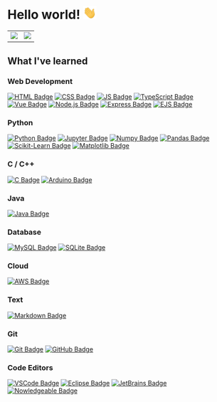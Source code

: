 # Hello world! <img src="./assets/gifs/hello.gif" width="30px"/>

<table align="center">
  <tr>
    <td>
      <picture>
        <source 
          srcset="https://github-readme-stats-trisl01.vercel.app/api?username=trisl01&show_icons=true&hide_border=true&bg_color=00000000&theme=dark&rank_icon=github&hide=stars"
          media="(prefers-color-scheme: dark)"
        />
        <source
          srcset="https://github-readme-stats-trisl01.vercel.app/api?username=trisl01&show_icons=true&hide_border=true&bg_color=00000000&rank_icon=github&hide=stars"
          media="(prefers-color-scheme: light), (prefers-color-scheme: no-preference)"
        />
        <img src="https://github-readme-stats-trisl01.vercel.app/api?username=trisl01&show_icons=true&hide_border=true&bg_color=00000000&rank_icon=github&hide=stars" />
      </picture>
    </td>
    <td>
      <picture>
        <source 
          srcset="https://github-readme-stats-trisl01.vercel.app/api/top-langs/?username=trisl01&layout=compact&langs_count=8&count_private=true&hide_border=true&bg_color=00000000&theme=dark"
          media="(prefers-color-scheme: dark)"
        />
        <source
          srcset="https://github-readme-stats-trisl01.vercel.app/api/top-langs/?username=trisl01&layout=compact&langs_count=8&count_private=true&hide_border=true&bg_color=00000000"
          media="(prefers-color-scheme: light), (prefers-color-scheme: no-preference)"
        />
        <img src="https://github-readme-stats-trisl01.vercel.app/api/top-langs/?username=trisl01&layout=compact&langs_count=8&count_private=true&hide_border=true&bg_color=00000000" />
      </picture>
    </td>
  </tr>
</table>


## What I've learned

### Web Development

[![HTML Badge](https://img.shields.io/badge/HTML-E34F26?style=for-the-badge&logo=html5&logoColor=white)](https://developer.mozilla.org/en-US/docs/Web/HTML)
[![CSS Badge](https://img.shields.io/badge/CSS-1572B6?style=for-the-badge&logo=css3&logoColor=white)](https://developer.mozilla.org/en-US/docs/Web/CSS)
[![JS Badge](https://img.shields.io/badge/JavaScript-F7DF1E?style=for-the-badge&logo=javascript&logoColor=white)](https://developer.mozilla.org/en-US/docs/Web/JavaScript)
[![TypeScript Badge](https://img.shields.io/badge/TypeScript-3178C6?style=for-the-badge&logo=typescript&logoColor=white)](https://www.typescriptlang.org/)
[![Vue Badge](https://img.shields.io/badge/Vue.js-4FC08D?style=for-the-badge&logo=vue.js&logoColor=white)](https://vuejs.org/)
[![Node.js Badge](https://img.shields.io/badge/Node.js-339933?style=for-the-badge&logo=node.js&logoColor=white)](https://nodejs.org/en/)
[![Express Badge](https://img.shields.io/badge/Express.js-000000?style=for-the-badge&logo=express&logoColor=white)](https://expressjs.com/)
[![EJS Badge](https://img.shields.io/badge/EJS-2B2D2E?style=for-the-badge&logo=ejs&logoColor=white)](https://ejs.co/)


### Python

[![Python Badge](https://img.shields.io/badge/Python-3776AB?style=for-the-badge&logo=python&logoColor=white)](https://www.python.org/)
[![Jupyter Badge](https://img.shields.io/badge/Jupyter-F37626?style=for-the-badge&logo=jupyter&logoColor=white)](https://jupyter.org/)
[![Numpy Badge](https://img.shields.io/badge/Numpy-013243?style=for-the-badge&logo=numpy&logoColor=white)](https://numpy.org/)
[![Pandas Badge](https://img.shields.io/badge/Pandas-150458?style=for-the-badge&logo=pandas&logoColor=white)](https://pandas.pydata.org/)
[![Scikit-Learn Badge](https://img.shields.io/badge/Scikit%20Learn-F7931E?style=for-the-badge&logo=scikit-learn&logoColor=white)](https://scikit-learn.org/stable/)
[![Matplotlib Badge](https://img.shields.io/badge/Matplotlib-013243?style=for-the-badge&logo=matplotlib&logoColor=white)](https://matplotlib.org/)


### C / C++

[![C Badge](https://img.shields.io/badge/C-A8B9CC?style=for-the-badge&logo=c&logoColor=white)](https://www.w3schools.com/c/)
[![Arduino Badge](https://img.shields.io/badge/Arduino-00979D?style=for-the-badge&logo=arduino&logoColor=white)](https://www.arduino.cc/)


### Java

[![Java Badge](https://img.shields.io/badge/Java-007396?style=for-the-badge&logo=java&logoColor=white)](https://www.java.com/)


### Database

[![MySQL Badge](https://img.shields.io/badge/MySQL-4479A1?style=for-the-badge&logo=mysql&logoColor=white)](https://www.mysql.com/)
[![SQLite Badge](https://img.shields.io/badge/SQLite-003B57?style=for-the-badge&logo=sqlite&logoColor=white)](https://www.sqlite.org/)


### Cloud

[![AWS Badge](https://img.shields.io/badge/AWS-232F3E?style=for-the-badge&logo=amazon-aws&logoColor=white)](https://aws.amazon.com/)


### Text

[![Markdown Badge](https://img.shields.io/badge/Markdown-000000?style=for-the-badge&logo=markdown&logoColor=white)](https://www.markdownguide.org/)


### Git

[![Git Badge](https://img.shields.io/badge/Git-F05032?style=for-the-badge&logo=git&logoColor=white)](https://git-scm.com/)
[![GitHub Badge](https://img.shields.io/badge/GitHub-181717?style=for-the-badge&logo=github&logoColor=white)](https://github.com/)


### Code Editors

[![VSCode Badge](https://img.shields.io/badge/VSCode-007ACC?style=for-the-badge&logo=visual-studio-code&logoColor=white)](https://code.visualstudio.com/)
[![Eclipse Badge](https://img.shields.io/badge/Eclipse-2C2255?style=for-the-badge&logo=eclipse&logoColor=white)](https://www.eclipse.org/)
[![JetBrains Badge](https://img.shields.io/badge/JetBrains-000000?style=for-the-badge&logo=jetbrains&logoColor=white)](https://www.jetbrains.com/)
[![Nowledgeable Badge](https://img.shields.io/badge/Nowledgeable-000000?style=for-the-badge&logo=nowledgeable&logoColor=white)](https://nowledgeable.org/)
